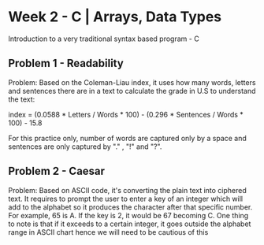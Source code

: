 # Week 2 - C | Arrays, Data Types
Introduction to a very traditional syntax based program - C

## Problem 1 - Readability
Problem: Based on the Coleman-Liau index, it uses how many words, letters and sentences there are in a text to calculate the grade in U.S to understand the text:

index = (0.0588 * Letters / Words * 100) - (0.296 * Sentences / Words * 100) - 15.8

For this practice only, number of words are captured only by a space and sentences are only captured by "." , "!" and "?".

## Problem 2 - Caesar
Problem: Based on ASCII code, it's converting the plain text into ciphered text. It requires to prompt the user to enter a key of an integer which will add to the alphabet so it produces the character after that specific number. For example, 65 is A. If the key is 2, it would be 67 becoming C. One thing to note is that if it exceeds to a certain integer, it goes outside the alphabet range in ASCII chart hence we will need to be cautious of this
